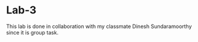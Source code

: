 # Lab-3
This lab is done in collaboration with my classmate Dinesh Sundaramoorthy since it is group task.


